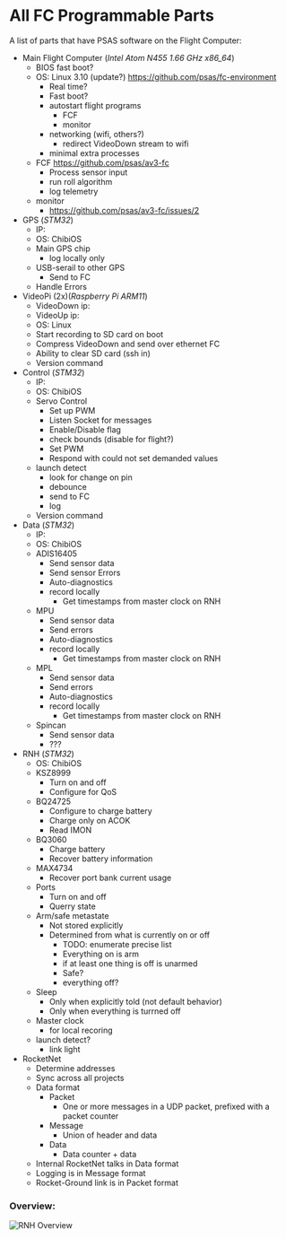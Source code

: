 # All FC Programmable Parts

A list of parts that have PSAS software on the Flight Computer:


 - Main Flight Computer (_Intel Atom N455 1.66 GHz x86\_64_)
   - BIOS fast boot?
   - OS: Linux 3.10 (update?) https://github.com/psas/fc-environment
      - Real time?
      - Fast boot?
      - autostart flight programs
        - FCF
        - monitor
      - networking (wifi, others?)
        - redirect VideoDown stream to wifi
      - minimal extra processes
    - FCF https://github.com/psas/av3-fc
      - Process sensor input
      - run roll algorithm 
      - log telemetry
    - monitor
      - https://github.com/psas/av3-fc/issues/2
 - GPS (_STM32_)
   - IP: 
   - OS: ChibiOS
   - Main GPS chip
     - log locally only
   - USB-serail to other GPS
     - Send to FC
   - Handle Errors
 - VideoPi (2x)(_Raspberry Pi ARM11_)
   - VideoDown ip:
   - VideoUp ip:
   - OS: Linux
   - Start recording to SD card on boot
   - Compress VideoDown and send over ethernet FC
   - Ability to clear SD card (ssh in)
   - Version command
 - Control (_STM32_)
   - IP:
   - OS: ChibiOS
   - Servo Control
     - Set up PWM
     - Listen Socket for messages
     - Enable/Disable flag
     - check bounds (disable for flight?)
     - Set PWM
     - Respond with could not set demanded values
   - launch detect
     - look for change on pin
     - debounce
     - send to FC
     - log
   - Version command
 - Data (_STM32_)
   - IP:
   - OS: ChibiOS
   - ADIS16405
     - Send sensor data
     - Send sensor Errors
     - Auto-diagnostics
     - record locally
       - Get timestamps from master clock on RNH
   - MPU
     - Send sensor data
     - Send errors
     - Auto-diagnostics
     - record locally
       - Get timestamps from master clock on RNH
   - MPL
     - Send sensor data
     - Send errors
     - Auto-diagnostics
     - record locally
       - Get timestamps from master clock on RNH
   - Spincan
     - Send sensor data
     - ???
 - RNH (_STM32_)
   - OS: ChibiOS
   - KSZ8999
     - Turn on and off
     - Configure for QoS
   - BQ24725
     - Configure to charge battery
     - Charge only on ACOK
     - Read IMON
   - BQ3060
     - Charge battery
     - Recover battery information
   - MAX4734
     - Recover port bank current usage
   - Ports
     - Turn on and off
     - Querry state
   - Arm/safe metastate
     - Not stored explicitly
     - Determined from what is currently on or off
       - TODO: enumerate precise list
       - Everything on is arm
       - if at least one thing is off is unarmed
       - Safe?
       - everything off?
   - Sleep
     - Only when explicitly told (not default behavior)
     - Only when everything is turrned off
   - Master clock
     - for local recoring
   - launch detect?
     - link light
 - RocketNet
   - Determine addresses
   - Sync across all projects
   - Data format
     - Packet
       - One or more messages in a UDP packet, prefixed with a packet counter
     - Message
       - Union of header and data
     - Data
       - Data counter + data
   - Internal RocketNet talks in Data format
   - Logging is in Message format
   - Rocket-Ground link is in Packet format
    

### Overview:

![RNH Overview](http://psas.github.io/Launch-11/RNH/RNH_overview.svg)
